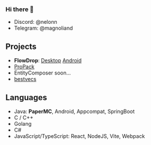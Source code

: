 ### Hi there 👋

- Discord: @nelonn
- Telegram: @magnoliand

## Projects

- **FlowDrop**: [Desktop](https://github.com/noseam-env/flowdrop-qt) [Android](https://github.com/noseam-env/flowdrop-android)
- [ProPack](https://github.com/Nelonn/ProPack)
- EntityComposer soon...
- [bestvecs](https://github.com/Nelonn/bestvecs)

## Languages

- Java: **PaperMC**, Android, Appcompat, SpringBoot
- C / C++
- Golang
- C#
- JavaScript/TypeScript: React, NodeJS, Vite, Webpack
